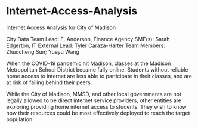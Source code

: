 # Internet-Access-Analysis
Internet Access Analysis for City of Madison

City Data Team Lead: E. Anderson, Finance
Agency SME(s): Sarah Edgerton, IT
External Lead: Tyler Caraza-Harter
Team Members: Zhuocheng Sun; Yueyu Wang

When the COVID-19 pandemic hit Madison, classes at the Madison Metropolitan School District became fully online. Students without reliable home access to internet are less able to participate in their classes, and are at risk of falling behind their peers.

While the City of Madison, MMSD, and other local governments are not legally allowed to be direct internet service providers, other entities are exploring providing home internet access to students. They wish to know how their resources could be most effectively deployed to reach the target population.

